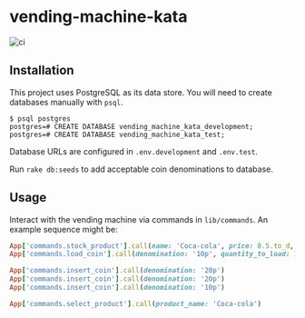 # vending-machine-kata

![ci](https://github.com/nickpellant/vending-machine-kata/workflows/ci/badge.svg)

## Installation

This project uses PostgreSQL as its data store. You will need to create databases manually with `psql`.

```
$ psql postgres
postgres=# CREATE DATABASE vending_machine_kata_development;
postgres=# CREATE DATABASE vending_machine_kata_test;
```

Database URLs are configured in `.env.development` and `.env.test`.

Run `rake db:seeds` to add acceptable coin denominations to database.

## Usage

Interact with the vending machine via commands in `lib/commands`. An example sequence might be:

```ruby
App['commands.stock_product'].call(name: 'Coca-cola', price: 0.5.to_d, quantity_to_stock: 10)
App['commands.load_coin'].call(denomination: '10p', quantity_to_load: 10)

App['commands.insert_coin'].call(denomination: '20p')
App['commands.insert_coin'].call(denomination: '20p')
App['commands.insert_coin'].call(denomination: '10p')

App['commands.select_product'].call(product_name: 'Coca-cola')
```
